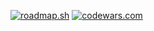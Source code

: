 [![roadmap.sh](https://api.roadmap.sh/v1-badge/tall/6463fba1410780a6d9b65277?variant=dark)](https://roadmap.sh) [![codewars.com](https://www.codewars.com/users/Mordorrr/badges/large)](https://www.codewars.com/users/Mordorrr/)
<!--
**Mordorrrrrr/Mordorrrrrr** is a ✨ _special_ ✨ repository because its `README.md` (this file) appears on your GitHub profile.

Here are some ideas to get you started:

- 🔭 I’m currently working on ...
- 🌱 I’m currently learning ...
- 👯 I’m looking to collaborate on ...
- 🤔 I’m looking for help with ...
- 💬 Ask me about ...
- 📫 How to reach me: ...
- 😄 Pronouns: ...
- ⚡ Fun fact: ...
-->
